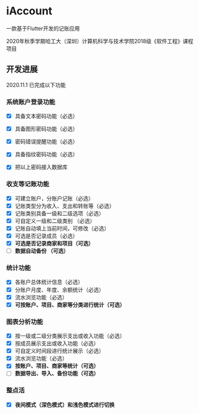 # iAccount

一款基于Flutter开发的记账应用

2020年秋季学期哈工大（深圳）计算机科学与技术学院2018级《软件工程》课程项目

## 开发进展

2020.11.1 已完成以下功能

### 系统账户登录功能

- [x] 具备文本密码功能（必选）

- [x] 具备图形密码功能（必选）

- [x] 密码错误提醒功能（必选）
- [x] 具备指纹密码功能（必选）
- [x] 把以上密码接入数据库

### 收支等记账功能

- [x] 可建立账户，分账户记账（必选）
- [x] 记账类型分为收入、支出和转账等（必选）
- [x] 记账类别具备一级和二级选项（必选） 
- [x] 可自定义一级和二级类别 （必选）
- [x] 记账自动填上当前时间，可修改（必选）
- [x] 可选是否记录成员（必选）
- [x] **可选是否记录商家和项目（可选）**
- [ ] **数据自动备份 （可选）**

### 统计功能

- [x] 各账户总体统计信息（必选）
- [x] 分账户月度、年度、余额统计（必选）
- [x] 流水浏览功能（必选）
- [x] **可按账户、项目、商家等分类进行统计（可选）**

### 图表分析功能

- [x] 按一级或二级分类展示支出或收入功能（必选）
- [x] 按成员展示支出或收入功能（必选）
- [x] 可自定义时间段进行统计展示（必选）
- [x] 流水浏览功能（必选）
- [x] **按账户、项目、商家等统计（可选）**
- [ ] **数据导出、导入、备份功能（可选）**

### 整点活

- [x] **夜间模式（深色模式）和浅色模式进行切换**

